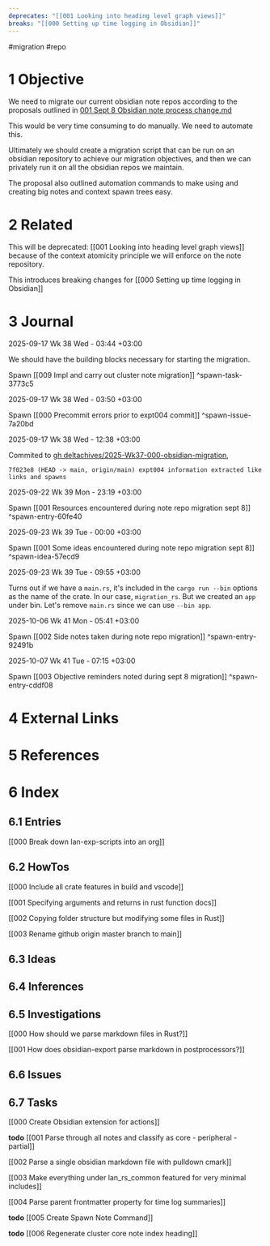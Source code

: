 ```yaml
---
deprecates: "[[001 Looking into heading level graph views]]"
breaks: "[[000 Setting up time logging in Obsidian]]"
---
```


#migration #repo
# 1 Objective

We need to migrate our current obsidian note repos according to the proposals outlined in [001 Sept 8 Obsidian note process change.md](https://github.com/deltatraced/delta-trace/blob/webview/lan/entries/2025/001%20Sept%208%20Obsidian%20note%20process%20change.md)

This would be very time consuming to do manually. We need to automate this. 

Ultimately we should create a migration script that can be run on an obsidian repository to achieve our migration objectives, and then we can privately run it on all the obsidian repos we maintain.

The proposal also outlined automation commands to make using and creating big notes and context spawn trees easy.

# 2 Related

This will be deprecated: [[001 Looking into heading level graph views]] because of the context atomicity principle we will enforce on the note repository.

This introduces breaking changes for [[000 Setting up time logging in Obsidian]]

# 3 Journal

2025-09-17 Wk 38 Wed - 03:44 +03:00

We should have the building blocks necessary for starting the migration.

Spawn [[009 Impl and carry out cluster note migration]] ^spawn-task-3773c5

2025-09-17 Wk 38 Wed - 03:50 +03:00

Spawn [[000 Precommit errors prior to expt004 commit]] ^spawn-issue-7a20bd

2025-09-17 Wk 38 Wed - 12:38 +03:00

Commited to [gh deltachives/2025-Wk37-000-obsidian-migration](https://github.com/deltachives/2025-Wk37-000-obsidian-migration),

```
7f023e8 (HEAD -> main, origin/main) expt004 information extracted like links and spawns
```

2025-09-22 Wk 39 Mon - 23:19 +03:00

Spawn [[001 Resources encountered during note repo migration sept 8]] ^spawn-entry-60fe40

2025-09-23 Wk 39 Tue - 00:00 +03:00

Spawn [[001 Some ideas encountered during note repo migration sept 8]] ^spawn-idea-57ecd9

2025-09-23 Wk 39 Tue - 09:55 +03:00

Turns out if we have a `main.rs`, it's included in the `cargo run --bin` options as the name of the crate. In our case, `migration_rs`. But we created an `app` under bin. Let's remove `main.rs` since we can use `--bin app`. 

2025-10-06 Wk 41 Mon - 05:41 +03:00

Spawn [[002 Side notes taken during note repo migration]] ^spawn-entry-92491b

2025-10-07 Wk 41 Tue - 07:15 +03:00

Spawn [[003 Objective reminders noted during sept 8 migration]] ^spawn-entry-cddf08

# 4 External Links

# 5 References

# 6 Index

## 6.1 Entries

[[000 Break down lan-exp-scripts into an org]]
## 6.2 HowTos

[[000 Include all crate features in build and vscode]]

[[001 Specifying arguments and returns in rust function docs]]

[[002 Copying folder structure but modifying some files in Rust]]

[[003 Rename github origin master branch to main]]
## 6.3 Ideas
## 6.4 Inferences
## 6.5 Investigations

[[000 How should we parse markdown files in Rust?]]

[[001 How does obsidian-export parse markdown in postprocessors?]]

## 6.6 Issues
## 6.7 Tasks

[[000 Create Obsidian extension for actions]]

**todo** [[001 Parse through all notes and classify as core - peripheral - partial]]

[[002 Parse a single obsidian markdown file with pulldown cmark]]

[[003 Make everything under lan_rs_common featured for very minimal includes]]

[[004 Parse parent frontmatter property for time log summaries]]

**todo** [[005 Create Spawn Note Command]]

**todo** [[006 Regenerate cluster core note index heading]]